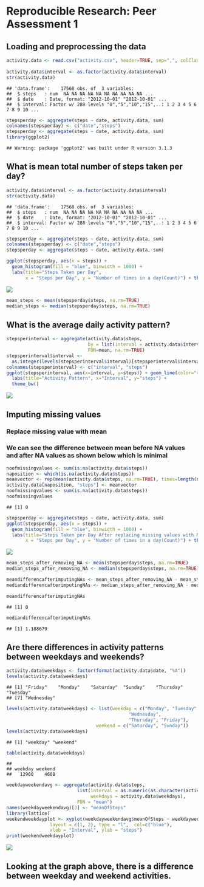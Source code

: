 # Reproducible Research: Peer Assessment 1


## Loading and preprocessing the data


```r
activity.data <- read.csv("activity.csv", header=TRUE, sep=",", colClasses=c("numeric","Date"
                                                                             ,"numeric"))
activity.data$interval <- as.factor(activity.data$interval)
str(activity.data)
```

```
## 'data.frame':	17568 obs. of  3 variables:
##  $ steps   : num  NA NA NA NA NA NA NA NA NA NA ...
##  $ date    : Date, format: "2012-10-01" "2012-10-01" ...
##  $ interval: Factor w/ 288 levels "0","5","10","15",..: 1 2 3 4 5 6 7 8 9 10 ...
```

```r
stepsperday <- aggregate(steps ~ date, activity.data, sum)
colnames(stepsperday) <- c("date","steps")
stepsperday <- aggregate(steps ~ date, activity.data, sum)
library(ggplot2)
```

```
## Warning: package 'ggplot2' was built under R version 3.1.3
```


## What is mean total number of steps taken per day?


```r
activity.data$interval <- as.factor(activity.data$interval)
str(activity.data)
```

```
## 'data.frame':	17568 obs. of  3 variables:
##  $ steps   : num  NA NA NA NA NA NA NA NA NA NA ...
##  $ date    : Date, format: "2012-10-01" "2012-10-01" ...
##  $ interval: Factor w/ 288 levels "0","5","10","15",..: 1 2 3 4 5 6 7 8 9 10 ...
```

```r
stepsperday <- aggregate(steps ~ date, activity.data, sum)
colnames(stepsperday) <- c("date","steps")
stepsperday <- aggregate(steps ~ date, activity.data, sum)

ggplot(stepsperday, aes(x = steps)) + 
  geom_histogram(fill = "blue", binwidth = 1000) + 
  labs(title="Steps Taken per Day", 
       x = "Steps per Day", y = "Number of times in a day(Count)") + theme_bw() 
```

![](Peer_Assessment_1_files/figure-html/unnamed-chunk-2-1.png) 

```r
mean_steps <- mean(stepsperday$steps, na.rm=TRUE)
median_steps <- median(stepsperday$steps, na.rm=TRUE)
```

## What is the average daily activity pattern?

```r
stepsperinterval <- aggregate(activity.data$steps, 
                              by = list(interval = activity.data$interval),
                              FUN=mean, na.rm=TRUE)
stepsperinterval$interval <- 
  as.integer(levels(stepsperinterval$interval)[stepsperinterval$interval])
colnames(stepsperinterval) <- c("interval", "steps")
ggplot(stepsperinterval, aes(x=interval, y=steps)) + geom_line(color="red", size=1) +  
  labs(title="Activity Pattern", x="Interval", y="steps") +  
  theme_bw()
```

![](Peer_Assessment_1_files/figure-html/unnamed-chunk-3-1.png) 

## Imputing missing values
### Replace missing value with mean
### We can see the difference between mean before NA values and after NA values as shown below which is minimal


```r
noofmissingvalues <- sum(is.na(activity.data$steps))
naposition <- which(is.na(activity.data$steps))
meanvector <- rep(mean(activity.data$steps, na.rm=TRUE), times=length(naposition))
activity.data[naposition, "steps"] <- meanvector
noofmissingvalues <- sum(is.na(activity.data$steps))
noofmissingvalues
```

```
## [1] 0
```

```r
stepsperday <- aggregate(steps ~ date, activity.data, sum)
ggplot(stepsperday, aes(x = steps)) + 
  geom_histogram(fill = "blue", binwidth = 1000) + 
  labs(title="Steps Taken per Day After replacing missing values with Mean", 
       x = "Steps per Day", y = "Number of times in a day(Count)") + theme_bw()
```

![](Peer_Assessment_1_files/figure-html/unnamed-chunk-4-1.png) 

```r
mean_steps_after_removing_NA <- mean(stepsperday$steps, na.rm=TRUE)
median_steps_after_removing_NA <- median(stepsperday$steps, na.rm=TRUE)

meandifferencafterimputingNAs <- mean_steps_after_removing_NA - mean_steps
mediandifferencafterimputingNAs <- median_steps_after_removing_NA - median_steps

meandifferencafterimputingNAs
```

```
## [1] 0
```

```r
mediandifferencafterimputingNAs
```

```
## [1] 1.188679
```



## Are there differences in activity patterns between weekdays and weekends?

```r
activity.data$weekdays <- factor(format(activity.data$date, "%A"))
levels(activity.data$weekdays)
```

```
## [1] "Friday"    "Monday"    "Saturday"  "Sunday"    "Thursday"  "Tuesday"  
## [7] "Wednesday"
```

```r
levels(activity.data$weekdays) <- list(weekday = c("Monday", "Tuesday",
                                             "Wednesday", 
                                             "Thursday", "Friday"),
                                 weekend = c("Saturday", "Sunday"))
levels(activity.data$weekdays)
```

```
## [1] "weekday" "weekend"
```

```r
table(activity.data$weekdays)
```

```
## 
## weekday weekend 
##   12960    4608
```

```r
weekdayweekendavg <- aggregate(activity.data$steps, 
                          list(interval = as.numeric(as.character(activity.data$interval)), 
                               weekdays = activity.data$weekdays),
                          FUN = "mean")
names(weekdayweekendavg)[3] <- "meanOfSteps"
library(lattice)
weekendweekdayplot <- xyplot(weekdayweekendavg$meanOfSteps ~ weekdayweekendavg$interval | weekdayweekendavg$weekdays, 
                layout = c(1, 2), type = "l",  col=c("blue"),
                xlab = "Interval", ylab = "steps")
print(weekendweekdayplot)
```

![](Peer_Assessment_1_files/figure-html/unnamed-chunk-5-1.png) 
## Looking at the graph above, there is a difference between weekday and weekend activities.




